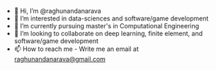 - 👋 Hi, I’m @raghunandanarava
- 👀 I’m interested in data-sciences and software/game development
- 🌱 I’m currently pursuing master's in Computational Engineering
- 💞️ I’m looking to collaborate on deep learning, finite element, and software/game development
- 📫 How to reach me - Write me an email at raghunandanarava@gmail.com

<!---
raghunandanarava/raghunandanarava is a ✨ special ✨ repository because its `README.md` (this file) appears on your GitHub profile.
You can click the Preview link to take a look at your changes.
--->
